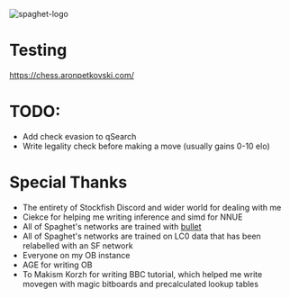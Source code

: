 ![spaghet-logo](https://github.com/user-attachments/assets/c4ecea73-5b38-4dcd-9023-a9becfde2209)

# Testing
https://chess.aronpetkovski.com/

# TODO:
- Add check evasion to qSearch
- Write legality check before making a move (usually gains 0-10 elo)

# Special Thanks
- The entirety of Stockfish Discord and wider world for dealing with me
- Ciekce for helping me writing inference and simd for NNUE
- All of Spaghet's networks are trained with [bullet](https://github.com/jw1912/bullet)
- All of Spaghet's networks are trained on LC0 data that has been relabelled with an SF network
- Everyone on my OB instance
- AGE for writing OB
- To Makism Korzh for writing BBC tutorial, which helped me write movegen with magic bitboards and precalculated lookup tables
